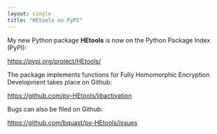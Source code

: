 ```yaml
---
layout: single
title: "HEtools on PyPI"
---
```


My new Python package **HEtools** is now on the Python Package Index (PyPI):

<https://pypi.org/project/HEtools/>

The package implements functions for Fully Homomorphic Encryption 
Development takes place on Github:

<https://github.com/py-HEtools/libactivation>

Bugs can also be filed on Github:

<https://github.com/bquast/py-HEtools/issues>
